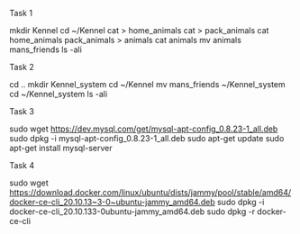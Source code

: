 Task 1

mkdir Kennel
cd ~/Kennel
cat > home_animals
cat > pack_animals
cat home_animals pack_animals > animals
cat animals
mv animals mans_friends
ls -ali

Task 2

cd ..
mkdir Kennel_system
cd ~/Kennel
mv mans_friends ~/Kennel_system
cd ~/Kennel_system
ls -ali

Task 3

sudo wget https://dev.mysql.com/get/mysql-apt-config_0.8.23-1_all.deb
sudo dpkg -i mysql-apt-config_0.8.23-1_all.deb
sudo apt-get update
sudo apt-get install mysql-server

Task 4

sudo wget https://download.docker.com/linux/ubuntu/dists/jammy/pool/stable/amd64/docker-ce-cli_20.10.13~3-0~ubuntu-jammy_amd64.deb
sudo dpkg -i docker-ce-cli_20.10.133-0ubuntu-jammy_amd64.deb
sudo dpkg -r docker-ce-cli